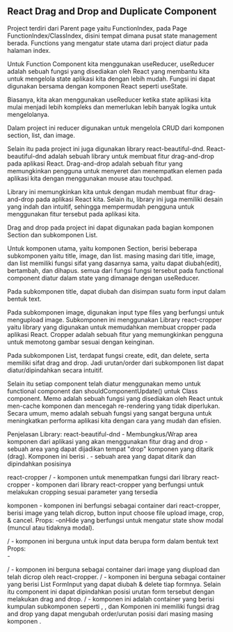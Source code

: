 ## React Drag and Drop and Duplicate Component

Project terdiri dari Parent page yaitu FunctionIndex,
pada Page FunctionIndex/ClassIndex, disini tempat dimana pusat state management berada.
Functions yang mengatur state utama dari project diatur pada halaman index.

Untuk Function Component kita menggunakan useReducer, useReducer adalah sebuah fungsi yang disediakan oleh React yang membantu kita untuk mengelola state aplikasi kita dengan lebih mudah. 
Fungsi ini dapat digunakan bersama dengan komponen React seperti useState. 

Biasanya, kita akan menggunakan useReducer ketika state aplikasi kita mulai menjadi lebih kompleks 
dan memerlukan lebih banyak logika untuk mengelolanya.

Dalam project ini reducer digunakan untuk mengelola CRUD dari komponen section, list, dan image.

Selain itu pada project ini juga digunakan library react-beautiful-dnd. React-beautiful-dnd adalah sebuah 
library untuk membuat fitur drag-and-drop pada aplikasi React. Drag-and-drop adalah sebuah fitur yang memungkinkan 
pengguna untuk menyeret dan menempatkan elemen pada aplikasi kita dengan menggunakan mouse atau touchpad.

Library ini memungkinkan kita untuk dengan mudah membuat fitur drag-and-drop pada aplikasi React kita. 
Selain itu, library ini juga memiliki desain yang indah dan intuitif, sehingga mempermudah pengguna 
untuk menggunakan fitur tersebut pada aplikasi kita. 

Drag and drop pada project ini dapat digunakan pada bagian komponen Section dan subkomponen List.

Untuk komponen utama, yaitu komponen Section, berisi beberapa subkomponen yaitu title, image, dan list.
masing masing dari title, image, dan list memiliki fungsi sifat yang dasarnya sama, yaitu dapat diubah(edit), bertambah, dan dihapus. 
semua dari fungsi fungsi tersebut pada functional component diatur dalam state yang dimanage dengan useReducer.

Pada subkomponen title, dapat diubah dan disimpan suatu form input dalam bentuk text.

Pada subkomponen image, digunakan input type files yang berfungsi untuk mengupload image. Subkomponen ini menggunakan Library react-cropper yaitu library yang digunakan untuk memudahkan membuat cropper pada aplikasi React. Cropper adalah sebuah fitur yang memungkinkan pengguna untuk memotong gambar sesuai dengan keinginan. 

Pada subkomponen List, terdapat fungsi create, edit, dan delete, serta memiliki sifat drag and drop.
Jadi urutan/order dari subkomponen list dapat diatur/dipindahkan secara intuitif.

Selain itu setiap component telah diatur menggunakan memo untuk functional component dan shouldComponentUpdate() untuk Class component. Memo adalah sebuah fungsi yang disediakan oleh React untuk men-cache komponen dan mencegah re-rendering yang tidak diperlukan. Secara umum, memo adalah sebuah fungsi yang sangat berguna untuk meningkatkan performa aplikasi kita dengan cara yang mudah dan efisien.


Penjelasan Library:
react-beautiful-dnd 
<DragAndDropContext> - Membungkus/Wrap area komponen dari aplikasi yang akan menggunakan fitur drag and drop
<Droppable /> - sebuah area yang dapat dijadikan tempat "drop" komponen yang ditarik (drag). Komponen ini berisi <Draggable/>.
<Draggable /> - sebuah area yang dapat ditarik dan dipindahkan posisinya

react-cropper
<CropperLayer> / <CropperLayerClass> - komponen untuk menempatkan fungsi dari library react-cropper
<Cropper> - komponen dari library react-cropper yang berfungsi untuk melakukan cropping sesuai parameter yang tersedia

komponen
<ModalLayer> - komponen ini berfungsi sebagai container dari react-cropper, berisi image yang telah dicrop, button input choose file upload image, crop, & cancel. 
  Props: 
    -onHide yang berfungsi untuk mengatur state show modal (muncul atau tidaknya modal).

<FormInputSection> / <FormInputClass> - komponen ini berguna untuk input data berupa form dalam bentuk text
  Props:  
    -

<ImageSection> / <ImageClass> - komponen ini berguna sebagai container dari image yang diupload dan telah dicrop oleh react-cropper.
<ListSection> / <ListClass> - komponen ini berguna sebagai container yang berisi List FormInput yang dapat diubah & delete tiap formnya. Selain itu component ini dapat dipindahkan posisi urutan form tersebut dengan melakukan drag and drop.
<InputSection> / <InputSectionClass> - komponen ini adalah container yang berisi kumpulan subkomponen seperti <FormInput>, <ImageSection>, dan <ListSection>
Komponen ini memiliki fungsi drag and drop yang dapat mengubah order/urutan posisi dari masing masing komponen <InputSection>.


